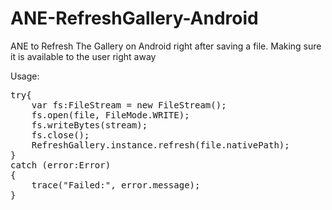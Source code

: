 ANE-RefreshGallery-Android
==========================

ANE to Refresh The Gallery on Android right after saving a file. Making sure it is available to the user right away


Usage:
<pre>
try{
	var fs:FileStream = new FileStream();
	fs.open(file, FileMode.WRITE);
	fs.writeBytes(stream);
	fs.close();
	RefreshGallery.instance.refresh(file.nativePath);
}
catch (error:Error)
{
	trace("Failed:", error.message);
}
</pre>